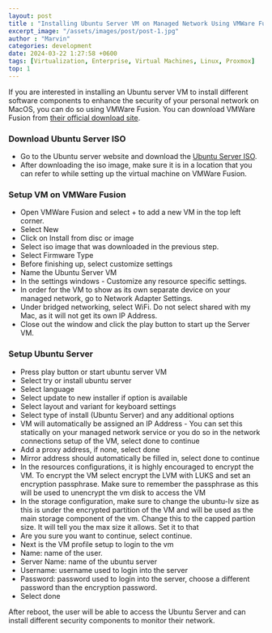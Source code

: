 ```yaml
---
layout: post
title : "Installing Ubuntu Server VM on Managed Network Using VMWare Fusion - MacOS"
excerpt_image: "/assets/images/post/post-1.jpg"
author : "Marvin"
categories: development
date: 2024-03-22 1:27:58 +0600
tags: [Virtualization, Enterprise, Virtual Machines, Linux, Proxmox]
top: 1
---
```


If you are interested in installing an Ubuntu server VM to install different software components to enhance the security of your personal network on MacOS, you can do so using VMWare Fusion. You can download VMWare Fusion from [their official download site](https://www.vmware.com/products/fusion/fusion-evaluation.html).

### Download Ubuntu Server ISO
* Go to the Ubuntu server website and download the [Ubuntu Server ISO](https://ubuntu.com/download/server).
* After downloading the iso image, make sure it is in a location that you can refer to while setting up the virtual machine on VMWare Fusion.

### Setup VM on VMWare Fusion
* Open VMWare Fusion and select + to add a new VM in the top left corner.
* Select New
* Click on Install from disc or image
* Select iso image that was downloaded in the previous step.
* Select Firmware Type
* Before finishing up, select customize settings
* Name the Ubuntu Server VM
* In the settings windows - Customize any resource specific settings.
* In order for the VM to show as its own separate device on your managed network, go to Network Adapter Settings.
* Under bridged networking, select WiFi. Do not select shared with my Mac, as it will not get its own IP Address.
* Close out the window and click the play button to start up the Server VM.

### Setup Ubuntu Server
* Press play button or start ubuntu server VM
* Select try or install ubuntu server
* Select language
* Select update to new installer if option is available
* Select layout and variant for keyboard settings
* Select type of install (Ubuntu Server) and any additional options
* VM will automatically be assigned an IP Address - You can set this statically on your managed network service or you do so in the network connections setup of the VM, select done to continue
* Add a proxy address, if none, select done
* Mirror address should automatically be filled in, select done to continue
* In the resources configurations, it is highly encouraged to encrypt the VM. To encrypt the VM select encrypt the LVM with LUKS and set an encryption passphrase. Make sure to remember the passphrase as this will be used to unencrypt the vm disk to access the VM
* In the storage configuration, make sure to change the ubuntu-lv size as this is under the encrypted partition of the VM and will be used as the main storage component of the vm. Change this to the capped partion size. It will tell you the max size it allows. Set it to that
* Are you sure you want to continue, select continue.
* Next is the VM profile setup to login to the vm
* Name: name of the user.
* Server Name: name of the ubuntu server
* Username: username used to login into the server
* Password: password used to login into the server, choose a different password than the encryption password.
* Select done

After reboot, the user will be able to access the Ubuntu Server and can install different security components to monitor their network.

